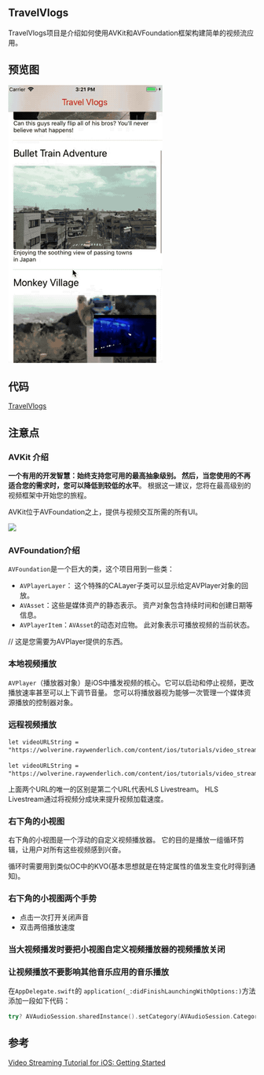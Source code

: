 TravelVlogs
--------------------

TravelVlogs项目是介绍如何使用AVKit和AVFoundation框架构建简单的视频流应用。

## 预览图


![](TravelVlogs.gif)

## 代码

[TravelVlogs](https://github.com/andyRon/LearniOSByProject/tree/master/118-TravelVlogs)

## 注意点

### AVKit 介绍

**一个有用的开发智慧：始终支持您可用的最高抽象级别。 然后，当您使用的不再适合您的需求时，您可以降低到较低的水平**。 根据这一建议，您将在最高级别的视频框架中开始您的旅程。

AVKit位于AVFoundation之上，提供与视频交互所需的所有UI。

![](https://upload-images.jianshu.io/upload_images/1678135-eda4146499c11dab.png?imageMogr2/auto-orient/strip%7CimageView2/2/w/1240)

### AVFoundation介绍

`AVFoundation`是一个巨大的类，这个项目用到一些类：
- `AVPlayerLayer`： 这个特殊的CALayer子类可以显示给定AVPlayer对象的回放。
- `AVAsset`：这些是媒体资产的静态表示。 资产对象包含持续时间和创建日期等信息。
- `AVPlayerItem`：`AVAsset`的动态对应物。 此对象表示可播放视频的当前状态。

// 这是您需要为AVPlayer提供的东西。


### 本地视频播放

`AVPlayer`（播放器对象）是iOS中播发视频的核心。它可以启动和停止视频，更改播放速率甚至可以上下调节音量。 您可以将播放器视为能够一次管理一个媒体资源播放的控制器对象。

### 远程视频播放

```
let videoURLString = "https://wolverine.raywenderlich.com/content/ios/tutorials/video_streaming/foxVillage.mp4"

let videoURLString = "https://wolverine.raywenderlich.com/content/ios/tutorials/video_streaming/foxVillage.m3u8"
```

上面两个URL的唯一的区别是第二个URL代表HLS Livestream。 HLS Livestream通过将视频分成块来提升视频加载速度。 

### 右下角的小视图

右下角的小视图是一个浮动的自定义视频播放器。 它的目的是播放一组循环剪辑，让用户对所有这些视频感到兴奋。

循环时需要用到类似OC中的KVO(基本思想就是在特定属性的值发生变化时得到通知)。


### 右下角的小视图两个手势

- 点击一次打开关闭声音
- 双击两倍播放速度

### 当大视频播发时要把小视图自定义视频播放器的视频播放关闭



### 让视频播放不要影响其他音乐应用的音乐播放

在`AppDelegate.swift`的 `application(_:didFinishLaunchingWithOptions:)`方法添加一段如下代码：

```swift
try? AVAudioSession.sharedInstance().setCategory(AVAudioSession.Category.ambient, mode: AVAudioSession.Mode.moviePlayback, options: [.mixWithOthers])
```

## 参考

[Video Streaming Tutorial for iOS: Getting Started](https://www.raywenderlich.com/5191-video-streaming-tutorial-for-ios-getting-started)
